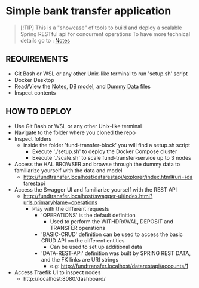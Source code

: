 # Simple bank transfer application

> [!TIP] This is a "showcase" of tools to build and deploy a scalable Spring RESTful api for concurrent operations
> To have more technical details go to : [Notes](docs/NOTES.md)

## REQUIREMENTS

- Git Bash or WSL or any other Unix-like terminal to run 'setup.sh' script
- Docker Desktop
- Read/View the [Notes](docs/NOTES.md), [DB model](docs/DB_MODEL.md), and [Dummy Data](docs/DUMMY_DATA_DESCRIPTION.md) files
- Inspect contents

## HOW TO DEPLOY

- Use Git Bash or WSL or any other Unix-like terminal
- Navigate to the folder where you cloned the repo
- Inspect folders
  - inside the folder 'fund-transfer-block' you will find a setup.sh script
    - Execute './setup.sh' to deploy the Docker Compose cluster
    - Execute './scale.sh' to scale fund-transfer-service up to 3 nodes
- Access the HAL BROWSER and browse through the dummy data to familiarize yourself with the data and model
  - <http://fundtransfer.localhost/datarestapi/explorer/index.html#uri=/datarestapi>
- Access the Swagger UI and familiarize yourself with the REST API
  - <http://fundtransfer.localhost/swagger-ui/index.html?urls.primaryName=operations>
    - Play with the different requests
      - 'OPERATIONS' is the default definition
        - Used to perform the WITHDRAWAL, DEPOSIT and TRANSFER operations
      - 'BASIC-CRUD' definition can be used to access the basic CRUD API on the different entities
        - Can be used to set up additional data
      - 'DATA-REST-API' definition was built by SPRING REST DATA, and the FK links are URI strings
        - e.g: <http://fundtransfer.localhost/datarestapi/accounts/1>
- Access Traefik UI to inspect nodes
  - http://localhost:8080/dashboard/

